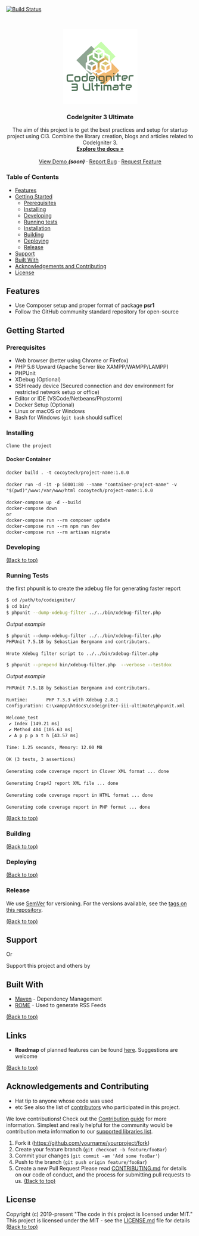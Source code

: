 <!-- PROJECT SHIELDS -->
<!--
*** I'm using markdown "reference style" links for readability.
*** Reference links are enclosed in brackets [ ] instead of parentheses ( ).
*** See the bottom of this document for the declaration of the reference variables
*** for contributors-url, forks-url, etc. This is an optional, concise syntax you may use.
*** https://www.markdownguide.org/basic-syntax/#reference-style-links
-->
<!--
Todos: Add project badges here
todos: test
-->

[![Build Status](https://dev.azure.com/rafi-secdevops/Codeigniter%203%20Ultimate/_apis/build/status/cocoytech.codeigniter-iii-ultimate?branchName=master)](https://dev.azure.com/rafi-secdevops/Codeigniter%203%20Ultimate/_build/latest?definitionId=18&branchName=master)

<!-- PROJECT LOGO -->
<br />
<p align="center">
  <a href="https://github.com/cocoytech/codeigniter-iii-ultimate">
    <img src="docs/images/logo.png" alt="CodeIgniter 3 Ultimate Logo" width="200" >
  </a>

  <h3 align="center">CodeIgniter 3 Ultimate</h3>

  <p align="center">
          The aim of this project is to get the best practices and setup for startup project using CI3. Combine the library creation, blogs and articles related to CodeIgniter 3.
    <br />
   <a href="https://github.com/cocoytech/codeigniter-iii-ultimate/docs"><strong>Explore the docs »</strong></a>
    <br />
    <br />
    <a href="#">View Demo </a><b><i>(soon)</i></b> <!-- https://ci3ultimate.cocoytech.com/ -->
    ·
    <a href="https://github.com/cocoytech/codeigniter-iii-ultimate/issues">Report Bug</a>
    ·
    <a href="https://github.com/cocoytech/codeigniter-iii-ultimate/issues">Request Feature</a>
  </p>
</p>

<!-- TABLE OF CONTENTS -->

### Table of Contents

- [Features](#features)
- [Getting Started](#getting-started)
  - [Prerequisites](#prerequisites)
  - [Installing](#installing)
  - [Developing](#developing)
  - [Running tests](#running-tests)
  - [Installation](#installation)
  - [Building](#building)
  - [Deploying](#deploying)
  - [Release](#release)
- [Support](#support)
- [Built With](#built-with)
- [Acknowledgements and Contributing](#acknowledgements-and-contributing)
- [License](#license)

## Features

- Use Composer setup and proper format of package **psr1**
- Follow the GitHub community standard repository for open-source
  <!--
  Todos: Insert table with images about the feature of the project
  -->

## Getting Started

<!--
Todo: Add link to the products need in the things to be install
-->

### Prerequisites

- Web browser (better using Chrome or Firefox)
- PHP 5.6 Upward (Apache Server like XAMPP/WAMPP/LAMPP)
- PHPUnit
- XDebug (Optional)
- SSH ready device (Secured connection and dev environment for restricted
  network setup or office)
- Editor or IDE (VSCode/Netbeans/Phpstorm)
- Docker Setup (Optional)
- Linux or macOS or Windows
- Bash for Windows (`git bash` should suffice)

### Installing

```git
Clone the project
```

<!--
Todo: Composer install
-->

#### Docker Container
```docker
docker build . -t cocoytech/project-name:1.0.0

docker run -d -it -p 50001:80 --name "container-project-name" -v "$(pwd)"/www:/var/www/html cocoytech/project-name:1.0.0

docker-compose up -d --build
docker-compose down
or
docker-compose run --rm composer update
docker-compose run --rm npm run dev
docker-compose run --rm artisan migrate
```

### Developing

<!--
Todo: Proper clone the project
Todo: Add motivation and example from wikis of the development like blogs and articles
-->

[(Back to top)](#table-of-contents)

### Running Tests

the first phpunit is to create the xdebug file for generating faster report

```bash
$ cd /path/to/codeigniter/
$ cd bin/
$ phpunit --dump-xdebug-filter ../../bin/xdebug-filter.php
```

_Output example_

```
$ phpunit --dump-xdebug-filter ../../bin/xdebug-filter.php
PHPUnit 7.5.18 by Sebastian Bergmann and contributors.

Wrote Xdebug filter script to ../../bin/xdebug-filter.php
```

```bash
$ phpunit --prepend bin/xdebug-filter.php  --verbose --testdox
```

_Output example_

```
PHPUnit 7.5.18 by Sebastian Bergmann and contributors.

Runtime:       PHP 7.3.3 with Xdebug 2.8.1
Configuration: C:\xampp\htdocs\codeigniter-iii-ultimate\phpunit.xml

Welcome_test
 ✔ Index [149.21 ms]
 ✔ Method 404 [105.63 ms]
 ✔ A p p p a t h [43.57 ms]

Time: 1.25 seconds, Memory: 12.00 MB

OK (3 tests, 3 assertions)

Generating code coverage report in Clover XML format ... done

Generating Crap4J report XML file ... done

Generating code coverage report in HTML format ... done

Generating code coverage report in PHP format ... done
```

[(Back to top)](#table-of-contents)

### Building

<!--
Todo: explain about it will not build but the modules should be rund like composer and docker
-->

[(Back to top)](#table-of-contents)

### Deploying

<!--
Todo: CICD from Azure
Todo: CICD from Jenkin
Todo: CICD from Travis CI
Todo: CICD from Circle CI
-->

[(Back to top)](#table-of-contents)

### Release

<!--
Todo: Add roadmap link project
Todo: Add changelog link
Todo: release policy link
-->

We use [SemVer](http://semver.org/) for versioning. For the versions available,
see the [tags on this repository](https://github.com/your/project/tags).

[(Back to top)](#table-of-contents)

## Support

<!--a href="https://www.buymeacoffee.com/5Zn8Xh3l9" target="_blank"><img src="https://www.buymeacoffee.com/assets/img/custom_images/purple_img.png" alt="Buy Me A Coffee" style="height: 41px !important;width: 174px !important;box-shadow: 0px 3px 2px 0px rgba(190, 190, 190, 0.5) !important;-webkit-box-shadow: 0px 3px 2px 0px rgba(190, 190, 190, 0.5) !important;" ></a-->
<!-- Todo: Add Buy me a coffee -->

<p>Or</p>
<!-- Todo: Add patreon donation -->
<!--a href="https://www.patreon.com/amitmerchant">
	<img src="https://c5.patreon.com/external/logo/become_a_patron_button@2x.png" width="160">
</a-->

Support this project and others by <!-- Todo: Add paypal donation -->

## Built With

- [Maven](https://maven.apache.org/) - Dependency Management
- [ROME](https://rometools.github.io/rome/) - Used to generate RSS Feeds

[(Back to top)](#table-of-contents)

## Links

<!--



- Email address
- Google Group/mailing list (if applicable)
- IRC or Slack (if applicable)
-->

- **Roadmap** of planned features can be found [here](#). Suggestions are
  welcome

[(Back to top)](#table-of-contents)

## Acknowledgements and Contributing

<!--
Include a section for credits in order to highlight and link to the authors of your project.
- You should probably resize their picture using `?s=200` at the end of the image URL.
Todo: Inspiration link
-->

- Hat tip to anyone whose code was used
- etc See also the list of [contributors](contributors.md) who participated in
  this project.

We love contributions! Check out the [Contribution guide](CONTRIBUTING.md) for
more information. Simplest and really helpful for the community would be
contribution meta information to our
[supported libraries list](https://github.com/sourcerer-io/awesome-libraries).

1. Fork it (<https://github.com/yourname/yourproject/fork>)
2. Create your feature branch (`git checkout -b feature/fooBar`)
3. Commit your changes (`git commit -am 'Add some fooBar'`)
4. Push to the branch (`git push origin feature/fooBar`)
5. Create a new Pull Request Please read
   [CONTRIBUTING.md](https://gist.github.com/PurpleBooth/b24679402957c63ec426)
   for details on our code of conduct, and the process for submitting pull
   requests to us. [(Back to top)](#table-of-contents)

## License

<!--
The awesome list is dedicated to the public domain. Use it as you please with no restrictions whatsoever.

If you contribute code to this project, you are implicitly allowing your code to be distributed under the MIT license. You are also implicitly verifying that all code is your original work. </legalese>
One really important part: Give your project a proper license. Here you should
state what the license is and how to find the text version of the license.
Something like:
-->

Copyright (c) 2019-present "The code in this project is licensed under MIT."
This project is licensed under the MIT - see the [LICENSE.md](LICENSE.md) file
for details [(Back to top)](#table-of-contents)

<!-- Markdown link & img dfn's -->
<!-- https://www.markdownguide.org/basic-syntax/#reference-style-links -->

[psr4-link]: https://www.php-fig.org/psr/psr-4/ "PHP Standard Rule #4"

